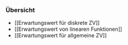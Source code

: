 ### Übersicht
+ [[Erwartungswert für diskrete ZV]]
+ [[Erwartungswert von linearen Funktionen]]
+ [[Erwartungswert für allgemeine ZV]]